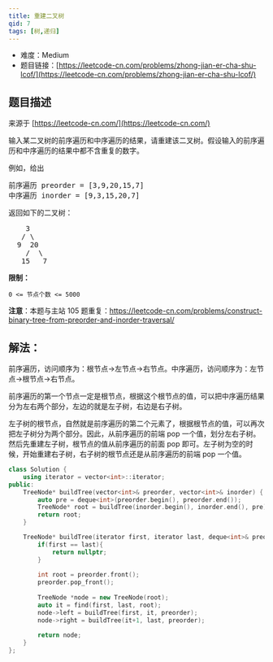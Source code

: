 ```yaml
---
title: 重建二叉树
qid: 7
tags: [树,递归]
---
```



- 难度：Medium
- 题目链接：[https://leetcode-cn.com/problems/zhong-jian-er-cha-shu-lcof/](https://leetcode-cn.com/problems/zhong-jian-er-cha-shu-lcof/)


## 题目描述

来源于 [https://leetcode-cn.com/](https://leetcode-cn.com/)

<p>输入某二叉树的前序遍历和中序遍历的结果，请重建该二叉树。假设输入的前序遍历和中序遍历的结果中都不含重复的数字。</p>



<p>例如，给出</p>

<pre>前序遍历 preorder =&nbsp;[3,9,20,15,7]
中序遍历 inorder = [9,3,15,20,7]</pre>

<p>返回如下的二叉树：</p>

<pre>    3
   / \
  9  20
    /  \
   15   7</pre>



<p><strong>限制：</strong></p>

<p><code>0 &lt;= 节点个数 &lt;= 5000</code></p>



<p><strong>注意</strong>：本题与主站 105 题重复：<a href="https://leetcode-cn.com/problems/construct-binary-tree-from-preorder-and-inorder-traversal/">https://leetcode-cn.com/problems/construct-binary-tree-from-preorder-and-inorder-traversal/</a></p>


## 解法：

前序遍历，访问顺序为：根节点->左节点->右节点。中序遍历，访问顺序为：左节点->根节点->右节点。

前序遍历的第一个节点一定是根节点，根据这个根节点的值，可以把中序遍历结果分为左右两个部分，左边的就是左子树，右边是右子树。

左子树的根节点，自然就是前序遍历的第二个元素了，根据根节点的值，可以再次把左子树分为两个部分。因此，从前序遍历的前端 pop 一个值，划分左右子树。然后先重建左子树，根节点的值从前序遍历的前面 pop 即可。左子树为空的时候，开始重建右子树，右子树的根节点还是从前序遍历的前端 pop 一个值。

```cpp
class Solution {
    using iterator = vector<int>::iterator;
public:
    TreeNode* buildTree(vector<int>& preorder, vector<int>& inorder) {
        auto pre = deque<int>(preorder.begin(), preorder.end());
        TreeNode* root = buildTree(inorder.begin(), inorder.end(), pre);
        return root;
    }

    TreeNode* buildTree(iterator first, iterator last, deque<int>& preorder) {
        if(first == last){
            return nullptr;
        }
        
        int root = preorder.front();
        preorder.pop_front();
        
        TreeNode *node = new TreeNode(root); 
        auto it = find(first, last, root);
        node->left = buildTree(first, it, preorder);
        node->right = buildTree(it+1, last, preorder);
        
        return node;
    }
};
```